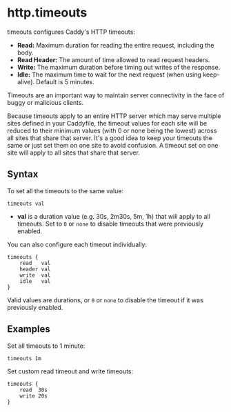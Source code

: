 # http.timeouts

timeouts configures Caddy's HTTP timeouts:

-   **Read:** Maximum duration for reading the entire request, including the body.
-   **Read Header:** The amount of time allowed to read request headers.
-   **Write:** The maximum duration before timing out writes of the response.
-   **Idle:** The maximum time to wait for the next request (when using keep-alive). Default is 5 minutes.

Timeouts are an important way to maintain server connectivity in the face of buggy or malicious clients.

Because timeouts apply to an entire HTTP server which may serve multiple sites defined in your Caddyfile, the timeout
values for each site will be reduced to their minimum values (with 0 or none being the lowest) across all sites that
share that server. It's a good idea to keep your timeouts the same or just set them on one site to avoid confusion. A
timeout set on one site will apply to all sites that share that server.

## Syntax

To set all the timeouts to the same value:

``` caddyfile
timeouts val
```

-   **val** is a duration value (e.g. 30s, 2m30s, 5m, 1h) that will apply to all timeouts. Set to `0` or `none` to
    disable timeouts that were previously enabled.

You can also configure each timeout individually:

``` caddyfile
timeouts {
    read   val
    header val
    write  val
    idle   val
}
```

Valid values are durations, or `0` or `none` to disable the timeout if it was previously enabled.

## Examples

Set all timeouts to 1 minute:

``` caddyfile
timeouts 1m
```

Set custom read timeout and write timeouts:

``` caddyfile
timeouts {
    read  30s
    write 20s
}
```
